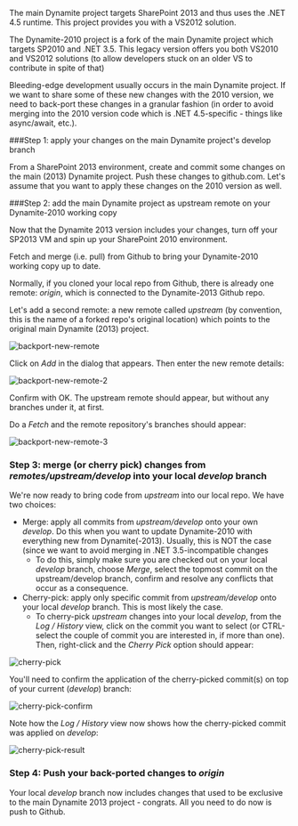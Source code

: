 The main Dynamite project targets SharePoint 2013 and thus uses the .NET 4.5 runtime. This project provides you with a VS2012 solution.

The Dynamite-2010 project is a fork of the main Dynamite project which targets SP2010 and .NET 3.5. This legacy version offers you both VS2010 and VS2012 solutions (to allow developers stuck on an older VS to contribute in spite of that)

Bleeding-edge development usually occurs in the main Dynamite project. If we want to share some of these new changes with the 2010 version, we need to back-port these changes in a granular fashion (in order to avoid merging into the 2010 version code which is .NET 4.5-specific - things like async/await, etc.).

###Step 1: apply your changes on the main Dynamite project's develop branch

From a SharePoint 2013 environment, create and commit some changes on the main (2013) Dynamite project. Push these changes to github.com. Let's assume that you want to apply these changes on the 2010 version as well.

###Step 2: add the main Dynamite project as upstream remote on your Dynamite-2010 working copy

Now that the Dynamite 2013 version includes your changes, turn off your SP2013 VM and spin up your SharePoint 2010 environment.

Fetch and merge (i.e. pull) from Github to bring your Dynamite-2010 working copy up to date.

Normally, if you cloned your local repo from Github, there is already one remote: *origin*, which is connected to the Dynamite-2013 Github repo. 

Let's add a second remote: a new remote called *upstream* (by convention, this is the name of a forked repo's original location) which points to the original main Dynamite (2013) project.

![backport-new-remote](http://i.imgur.com/n07MHY3.png)

Click on *Add* in the dialog that appears. Then enter the new remote details:

![backport-new-remote-2](http://i.imgur.com/YCX4Lkn.png)

Confirm with OK. The upstream remote should appear, but without any branches under it, at first.

Do a *Fetch* and the remote repository's branches should appear:

![backport-new-remote-3](http://i.imgur.com/t4JHy8x.png)

### Step 3: merge (or cherry pick) changes from *remotes/upstream/develop* into your local *develop* branch

We're now ready to bring code from *upstream* into our local repo. We have two choices:

* Merge: apply all commits from *upstream/develop* onto your own *develop*. Do this when you want to update Dynamite-2010 with everything new from Dynamite(-2013). Usually, this is NOT the case (since we want to avoid merging in .NET 3.5-incompatible changes
    * To do this, simply make sure you are checked out on your local *develop* branch, choose *Merge*, select the topmost commit on the upstream/develop branch, confirm and resolve any conflicts that occur as a consequence.
* Cherry-pick: apply only specific commit from *upstream/develop* onto your local *develop* branch. This is most likely the case.
    * To cherry-pick *upstream* changes into your local *develop*, from the *Log / History* view, click on the commit you want to select (or CTRL-select the couple of commit you are interested in, if more than one). Then, right-click and the *Cherry Pick* option should appear:

![cherry-pick](http://i.imgur.com/Ec5FBTg.png)

You'll need to confirm the application of the cherry-picked commit(s) on top of your current (*develop*) branch:

![cherry-pick-confirm](http://i.imgur.com/0jF39La.png)

Note how the *Log / History* view now shows how the cherry-picked commit was applied on *develop*:

![cherry-pick-result](http://i.imgur.com/W73Gkx4.png)



### Step 4: Push your back-ported changes to *origin*

Your local *develop* branch now includes changes that used to be exclusive to the main Dynamite 2013 project - congrats. All you need to do now is push to Github.